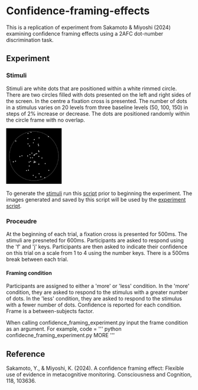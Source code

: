 # Confidence-framing-effects

This is a replication of experiment from Sakamoto & Miyoshi (2024) examining confidence framing effects using a 2AFC dot-number discrimination task.

## Experiment

### Stimuli

Stimuli are white dots that are positioned within a white rimmed circle. There are two circles filled with dots presented on the left and right sides of the screen. In the centre a fixation cross is presented.
The number of dots in a stimulus varies on 20 levels from three baseline levels (50, 100, 150) in steps of 2% increase or decrease.
The dots are positioned randomly within the circle frame with no overlap.

<img src="https://github.com/ElaineCasey/Confidence-framing-effects/blob/main/stimuli/random_dots_46.png" width="150" height="150">

To generate the [stimuli](https://github.com/ElaineCasey/Confidence-framing-effects/tree/main/stimuli) run this [script](https://github.com/ElaineCasey/Confidence-framing-effects/blob/main/confidence_framing_experiment.py) prior to beginning the experiment.
The images generated and saved by this script will be used by the [experiment script](https://github.com/ElaineCasey/Confidence-framing-effects/blob/main/confidence_framing_experiment.py).

### Proceudre

At the beginning of each trial, a fixation cross is presented for 500ms. The stimuli are presneted for 600ms. Participants are asked to respond using the 'f' and 'j' keys. Participants are then asked to indicate their confidence on this trial on a scale from 1 to 4 using the number keys. There is a 500ms break between each trial.

#### Framing condition

Participants are assigned to either a 'more' or 'less' condition. In the 'more' condition, they are asked to respond to the stimulus with a greater number of dots. In the 'less' condition, they are asked to respond to the stimulus with a fewer number of dots.
Confidence is reported for each condition. Frame is a between-subjects factor.

When calling confidence_framing_experiment.py input the frame condition as an argument.
For example,
code = '''
python confidecne_framing_experiment.py MORE
'''

## Reference

Sakamoto, Y., & Miyoshi, K. (2024). A confidence framing effect: Flexible use of evidence in metacognitive monitoring. Consciousness and Cognition, 118, 103636.
